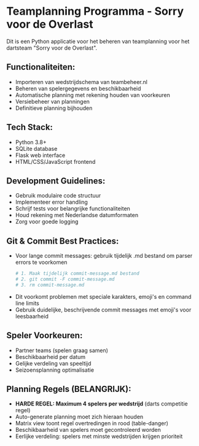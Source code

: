 # Teamplanning Programma - Sorry voor de Overlast

Dit is een Python applicatie voor het beheren van teamplanning voor het dartsteam "Sorry voor de Overlast".

## Functionaliteiten:
- Importeren van wedstrijdschema van teambeheer.nl
- Beheren van spelergegevens en beschikbaarheid
- Automatische planning met rekening houden van voorkeuren
- Versiebeheer van planningen
- Definitieve planning bijhouden

## Tech Stack:
- Python 3.8+
- SQLite database
- Flask web interface
- HTML/CSS/JavaScript frontend

## Development Guidelines:
- Gebruik modulaire code structuur
- Implementeer error handling
- Schrijf tests voor belangrijke functionaliteiten
- Houd rekening met Nederlandse datumformaten
- Zorg voor goede logging

## Git & Commit Best Practices:
- Voor lange commit messages: gebruik tijdelijk .md bestand om parser errors te voorkomen
  ```bash
  # 1. Maak tijdelijk commit-message.md bestand
  # 2. git commit -F commit-message.md
  # 3. rm commit-message.md
  ```
- Dit voorkomt problemen met speciale karakters, emoji's en command line limits
- Gebruik duidelijke, beschrijvende commit messages met emoji's voor leesbaarheid

## Speler Voorkeuren:
- Partner teams (spelen graag samen)
- Beschikbaarheid per datum
- Gelijke verdeling van speeltijd
- Seizoensplanning optimalisatie

## Planning Regels (BELANGRIJK):
- **HARDE REGEL: Maximum 4 spelers per wedstrijd** (darts competitie regel)
- Auto-generate planning moet zich hieraan houden
- Matrix view toont regel overtredingen in rood (table-danger)
- Beschikbaarheid van spelers moet gecontroleerd worden
- Eerlijke verdeling: spelers met minste wedstrijden krijgen prioriteit
